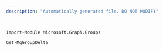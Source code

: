 ```yaml
---
description: "Automatically generated file. DO NOT MODIFY"
---
```


```powershellv2

Import-Module Microsoft.Graph.Groups

Get-MgGroupDelta

```